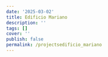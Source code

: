 ```yaml
---
date: '2025-03-02'
title: Edificio Mariano
description: ''
tags: []
cover: ''
publish: false
permalink: /projectsedificio_mariano
---
```

